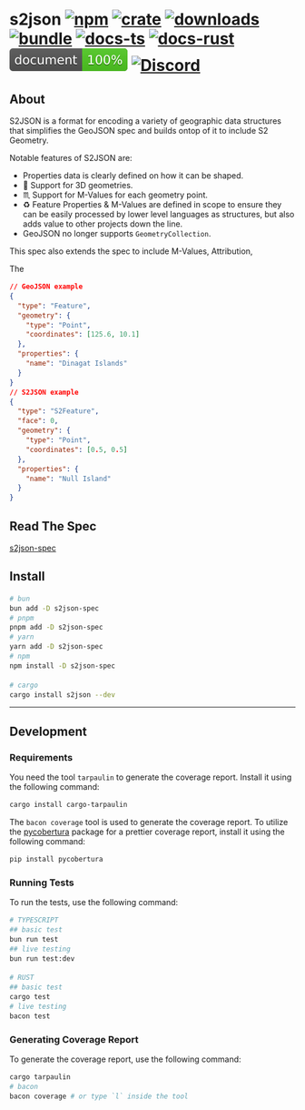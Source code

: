 # s2json [![npm][npm-image]][npm-url] [![crate][crate-image]][crate-url] [![downloads][downloads-image]][downloads-url] [![bundle][bundle-image]][bundle-url] [![docs-ts][docs-ts-image]][docs-ts-url] [![docs-rust][docs-rust-image]][docs-rust-url] ![doc-coverage][doc-coverage-image] [![Discord][discord-image]][discord-url]

[npm-image]: https://img.shields.io/npm/v/s2json-spec.svg?logo=npm&logoColor=white
[npm-url]: https://npmjs.org/package/s2json-spec
[crate-image]: https://img.shields.io/crates/v/s2json.svg?logo=rust&logoColor=white
[crate-url]: https://crates.io/crates/s2json
[bundle-image]: https://img.shields.io/bundlejs/size/s2json-spec?exports=VectorTile
[bundle-url]: https://bundlejs.com/?q=s2json-spec&treeshake=%5B%7B+VectorTile+%7D%5D
[downloads-image]: https://img.shields.io/npm/dm/s2json-spec.svg
[downloads-url]: https://www.npmjs.com/package/s2json-spec
[docs-ts-image]: https://img.shields.io/badge/docs-typescript-yellow.svg
[docs-ts-url]: https://open-s2.github.io/s2json-spec/
[docs-rust-image]: https://img.shields.io/badge/docs-rust-yellow.svg
[docs-rust-url]: https://docs.rs/s2json
[doc-coverage-image]: https://raw.githubusercontent.com/Open-S2/s2json/master/assets/doc-coverage.svg
[discord-image]: https://img.shields.io/discord/953563031701426206?logo=discord&logoColor=white
[discord-url]: https://discord.opens2.com

## About

S2JSON is a format for encoding a variety of geographic data structures that simplifies the GeoJSON spec and builds ontop of it to include S2 Geometry.

Notable features of S2JSON are:

* Properties data is clearly defined on how it can be shaped.
* 🧊 Support for 3D geometries.
* ♏ Support for M-Values for each geometry point.
* ♻️ Feature Properties & M-Values are defined in scope to ensure they can be easily processed by lower level languages as structures, but also adds value to other projects down the line.
* GeoJSON no longer supports `GeometryCollection`.

This spec also extends the spec to include M-Values, Attribution,

The

```json
// GeoJSON example
{
  "type": "Feature",
  "geometry": {
    "type": "Point",
    "coordinates": [125.6, 10.1]
  },
  "properties": {
    "name": "Dinagat Islands"
  }
}
// S2JSON example
{
  "type": "S2Feature",
  "face": 0,
  "geometry": {
    "type": "Point",
    "coordinates": [0.5, 0.5]
  },
  "properties": {
    "name": "Null Island"
  }
}
```

## Read The Spec

[s2json-spec](/s2json-spec/1.0.0/README.md)

## Install

```bash
# bun
bun add -D s2json-spec
# pnpm
pnpm add -D s2json-spec
# yarn
yarn add -D s2json-spec
# npm
npm install -D s2json-spec

# cargo
cargo install s2json --dev
```

---

## Development

### Requirements

You need the tool `tarpaulin` to generate the coverage report. Install it using the following command:

```bash
cargo install cargo-tarpaulin
```

The `bacon coverage` tool is used to generate the coverage report. To utilize the [pycobertura](https://pypi.org/project/pycobertura/) package for a prettier coverage report, install it using the following command:

```bash
pip install pycobertura
```

### Running Tests

To run the tests, use the following command:

```bash
# TYPESCRIPT
## basic test
bun run test
## live testing
bun run test:dev

# RUST
## basic test
cargo test
# live testing
bacon test
```

### Generating Coverage Report

To generate the coverage report, use the following command:

```bash
cargo tarpaulin
# bacon
bacon coverage # or type `l` inside the tool
```
